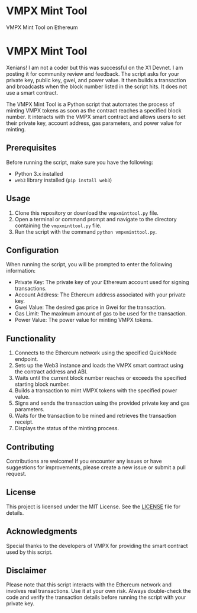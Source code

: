 # VMPX Mint Tool
VMPX Mint Tool on Ethereum 
# VMPX Mint Tool

Xenians! I am not a coder but this was successful on the X1 Devnet. I am posting it for community review and feedback. 
The script asks for your private key, public key, gwei, and power value. 
It then builds a transaction and broadcasts when the block number listed in the script hits. 
It does not use a smart contract. 

The VMPX Mint Tool is a Python script that automates the process of minting VMPX tokens as soon as the contract reaches a specified block number. 
It interacts with the VMPX smart contract and allows users to set their private key, account address, gas parameters, and power value for minting.

## Prerequisites

Before running the script, make sure you have the following:

- Python 3.x installed
- `web3` library installed (`pip install web3`)

## Usage

1. Clone this repository or download the `vmpxminttool.py` file.
2. Open a terminal or command prompt and navigate to the directory containing the `vmpxminttool.py` file.
3. Run the script with the command `python vmpxminttool.py`.

## Configuration

When running the script, you will be prompted to enter the following information:

- Private Key: The private key of your Ethereum account used for signing transactions.
- Account Address: The Ethereum address associated with your private key.
- Gwei Value: The desired gas price in Gwei for the transaction.
- Gas Limit: The maximum amount of gas to be used for the transaction.
- Power Value: The power value for minting VMPX tokens.

## Functionality

1. Connects to the Ethereum network using the specified QuickNode endpoint.
2. Sets up the Web3 instance and loads the VMPX smart contract using the contract address and ABI.
3. Waits until the current block number reaches or exceeds the specified starting block number.
4. Builds a transaction to mint VMPX tokens with the specified power value.
5. Signs and sends the transaction using the provided private key and gas parameters.
6. Waits for the transaction to be mined and retrieves the transaction receipt.
7. Displays the status of the minting process.

## Contributing

Contributions are welcome! If you encounter any issues or have suggestions for improvements, please create a new issue or submit a pull request.

## License

This project is licensed under the MIT License. See the [LICENSE](LICENSE) file for details.

## Acknowledgments

Special thanks to the developers of VMPX for providing the smart contract used by this script.

## Disclaimer

Please note that this script interacts with the Ethereum network and involves real transactions. Use it at your own risk. Always double-check the code and verify the transaction details before running the script with your private key.

